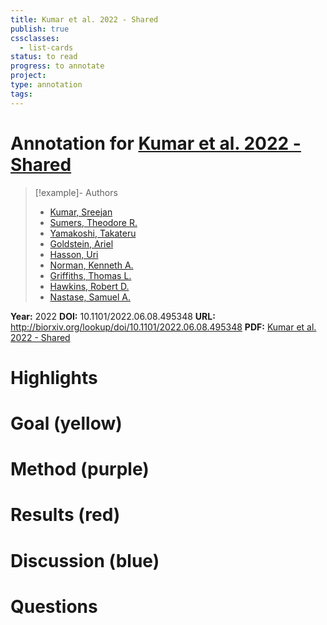 ```yaml
---
title: Kumar et al. 2022 - Shared
publish: true
cssclasses:
  - list-cards
status: to read
progress: to annotate
project:
type: annotation
tags:
---
```

# Annotation for [Kumar et al. 2022 - Shared](Papers/References/Kumar%20et%20al.%202022%20-%20Shared)

> [!example]- Authors
> - [Kumar, Sreejan](Papers/People/Kumar%20Sreejan)
> - [Sumers, Theodore R.](Papers/People/Sumers%20Theodore%20R.)
> - [Yamakoshi, Takateru](Papers/People/Yamakoshi%20Takateru)
> - [Goldstein, Ariel](Papers/People/Goldstein%20Ariel)
> - [Hasson, Uri](Papers/People/Hasson%20Uri)
> - [Norman, Kenneth A.](Papers/People/Norman%20Kenneth%20A.)
> - [Griffiths, Thomas L.](Papers/People/Griffiths%20Thomas%20L.)
> - [Hawkins, Robert D.](Papers/People/Hawkins%20Robert%20D.)
> - [Nastase, Samuel A.](Papers/People/Nastase%20Samuel%20A.)

**Year:** 2022
**DOI:** 10.1101/2022.06.08.495348
**URL:** http://biorxiv.org/lookup/doi/10.1101/2022.06.08.495348
**PDF:** [Kumar et al. 2022 - Shared](Papers/PDFs/Kumar%20et%20al.%202022%20-%20Shared%20functional%20specialization%20in%20transformer-based%20language%20models%20and%20the%20human%20brain.pdf)

# Highlights


# Goal (yellow)


# Method (purple)


# Results (red)


# Discussion (blue)


# Questions

